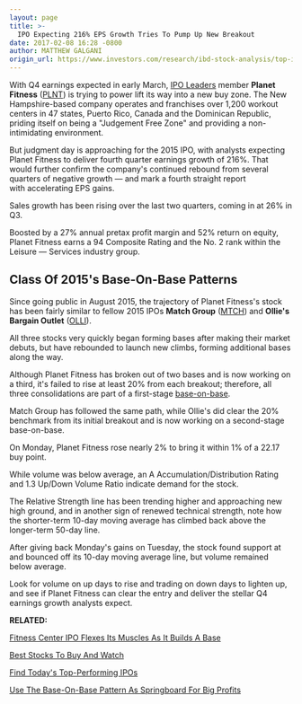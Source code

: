 ```yaml
---
layout: page
title: >-
  IPO Expecting 216% EPS Growth Tries To Pump Up New Breakout
date: 2017-02-08 16:28 -0800
author: MATTHEW GALGANI
origin_url: https://www.investors.com/research/ibd-stock-analysis/top-ipo-planet-fitness-expecting-triple-digit-eps-growth-nears-breakout/
---
```










  

With Q4 earnings expected in early March, [IPO Leaders](http://research.investors.com/stock-lists/ipo-leaders/) member **Planet Fitness** ([PLNT](https://research.investors.com/quote.aspx?symbol=PLNT)) is trying to power lift its way into a new buy zone.
The New Hampshire-based company operates and franchises over 1,200 workout centers in 47 states, Puerto Rico, Canada and the Dominican Republic, priding itself on being a "Judgement Free Zone" and providing a non-intimidating environment.


But judgment day is approaching for the 2015 IPO, with analysts expecting Planet Fitness to deliver fourth quarter earnings growth of 216%. That would further confirm the company's continued rebound from several quarters of negative growth — and mark a fourth straight report with accelerating EPS gains.


Sales growth has been rising over the last two quarters, coming in at 26% in Q3.


Boosted by a 27% annual pretax profit margin and 52% return on equity, Planet Fitness earns a 94 Composite Rating and the No. 2 rank within the Leisure — Services industry group.


Class Of 2015's Base-On-Base Patterns
-------------------------------------


Since going public in August 2015, the trajectory of Planet Fitness's stock has been fairly similar to fellow 2015 IPOs **Match Group** ([MTCH](https://research.investors.com/quote.aspx?symbol=MTCH)) and **Ollie's Bargain Outlet** ([OLLI](https://research.investors.com/quote.aspx?symbol=OLLI)).


All three stocks very quickly began forming bases after making their market debuts, but have rebounded to launch new climbs, forming additional bases along the way.



Although Planet Fitness has broken out of two bases and is now working on a third, it's failed to rise at least 20% from each breakout; therefore, all three consolidations are part of a first-stage [base-on-base](https://www.investors.com/how-to-invest/investors-corner/smart-chart-reading-use-the-base-on-base-pattern-as-springboard-for-big-profits/).


Match Group has followed the same path, while Ollie's did clear the 20% benchmark from its initial breakout and is now working on a second-stage base-on-base.


On Monday, Planet Fitness rose nearly 2% to bring it within 1% of a 22.17 buy point.


While volume was below average, an A Accumulation/Distribution Rating and 1.3 Up/Down Volume Ratio indicate demand for the stock.


The Relative Strength line has been trending higher and approaching new high ground, and in another sign of renewed technical strength, note how the shorter-term 10-day moving average has climbed back above the longer-term 50-day line.


After giving back Monday's gains on Tuesday, the stock found support at and bounced off its 10-day moving average line, but volume remained below average.


Look for volume on up days to rise and trading on down days to lighten up, and see if Planet Fitness can clear the entry and deliver the stellar Q4 earnings growth analysts expect.


**RELATED:**


[Fitness Center IPO Flexes Its Muscles As It Builds A Base](https://www.investors.com/stock-lists/ipo-analysis/fitness-center-ipo-flexes-its-muscles-as-it-builds-a-base/)


[Best Stocks To Buy And Watch](https://www.investors.com/stock-lists/stocks-to-watch-top-rated-ipos-big-caps-and-growth-stocks/)


[Find Today's Top-Performing IPOs](https://www.investors.com/iponews)


[Use The Base-On-Base Pattern As Springboard For Big Profits](https://www.investors.com/how-to-invest/investors-corner/smart-chart-reading-use-the-base-on-base-pattern-as-springboard-for-big-profits/)


 




